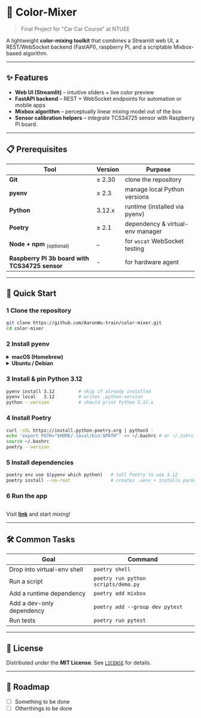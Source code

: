 # 🎨 Color-Mixer
> Final Project for "Car Car Course" at NTUEE

A lightweight **color-mixing toolkit** that combines a Streamlit web UI, a REST/WebSocket backend (FastAPI), raspberry PI, and a scriptable Mixbox-based algorithm. 

---

## ✨ Features

- **Web UI (Streamlit)** – intuitive sliders + live color preview  
- **FastAPI backend** – REST + WebSocket endpoints for automation or mobile apps  
- **Mixbox algorithm** – perceptually linear mixing model out of the box  
- **Sensor calibration helpers** – integrate TCS34725 sensor with Raspberry PI board.

---

## 📋 Prerequisites

| Tool | Version | Purpose |
|------|---------|---------|
| **Git** | ≥ 2.30 | clone the repository |
| **pyenv** | ≥ 2.3 | manage local Python versions |
| **Python** | 3.12.x | runtime (installed via pyenv) |
| **Poetry** | ≥ 2.1 | dependency & virtual-env manager |
| **Node + npm** <sub>(optional)</sub> | – | for `wscat` WebSocket testing |
| **Raspberry PI 3b board with TCS34725 sensor**| - | for hardware agent |

---

## 🚀 Quick Start

### 1  Clone the repository

```bash
git clone https://github.com/AaronWu-train/color-mixer.git
cd color-mixer
````

### 2  Install pyenv

<details>
<summary><b>macOS (Homebrew)</b></summary>

```bash
brew update
brew install pyenv
echo 'eval "$(pyenv init -)"' >> ~/.zshrc
source ~/.zshrc
```

</details>

<details>
<summary><b>Ubuntu / Debian</b></summary>

```bash
curl https://pyenv.run | bash
echo 'export PATH="$HOME/.pyenv/bin:$PATH"' >> ~/.bashrc
echo 'eval "$(pyenv init -)"'     >> ~/.bashrc
source ~/.bashrc
```

</details>

### 3  Install & pin Python 3.12

```bash
pyenv install 3.12         # skip if already installed
pyenv local   3.12         # writes .python-version
python --version           # should print Python 3.12.x
```

### 4  Install Poetry

```bash
curl -sSL https://install.python-poetry.org | python3 -
echo 'export PATH="$HOME/.local/bin:$PATH"' >> ~/.bashrc # or ~/.zshrc 
source ~/.bashrc
poetry --version
```

### 5  Install dependencies

```bash
poetry env use $(pyenv which python)   # tell Poetry to use 3.12
poetry install --no-root               # creates .venv + installs packages
```

### 6  Run the app

```bash
```

Visit **[link]()** and start mixing!

---

## 🛠  Common Tasks

| Goal                        | Command                             |
| --------------------------- | ----------------------------------- |
| Drop into virtual-env shell | `poetry shell`                      |
| Run a script                | `poetry run python scripts/demo.py` |
| Add a runtime dependency    | `poetry add mixbox`                 |
| Add a dev-only dependency   | `poetry add --group dev pytest`     |
| Run tests                   | `poetry run pytest`                 |

---

## 📜 License

Distributed under the **MIT License**. See [`LICENSE`](LICENSE) for details.

---

## 🧭 Roadmap

* [ ] Something to be done
* [ ] Otherthings to be done
